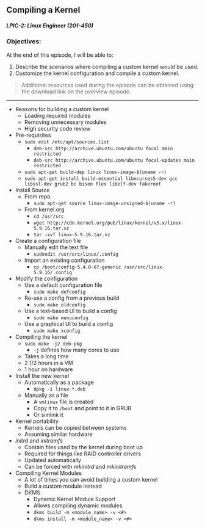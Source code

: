 ## Compiling a Kernel  
##### LPIC-2: Linux Engineer (201-450)  

### Objectives:  

At the end of this episode, I will be able to:  

1. Describe the scenarios where compiling a custom kernel would be used.
2. Customize the kernel configuration and compile a custom kernel. 

>Additional resources used during the episode can be obtained using the download link on the overview episode.  

-----------------------------------------------------------

* Reasons for building a custom kernel
	+ Loading required modules
	+ Removing unnecessary modules
	+ High security code review
* Pre-requisites
	+ `sudo edit /etc/apt/sources.list`
		- `deb-src http://archive.ubuntu.com/ubuntu focal main restricted`
		- `deb-src http://archive.ubuntu.com/ubuntu focal-updates main restricted`
	+ `sudo apt-get build-dep linux linux-image-$(uname -r)`
	+ `sudo apt-get install build-essential libncurses5-dev gcc libssl-dev grub2 bc bison flex libelf-dev fakeroot`
* Install Source
	+ From repo
		- `sudo apt-get source linux-image-unsigned-$(uname -r)`
	+ From kernel.org
		- `cd /usr/src`
		- `wget http://cdn.kernel.org/pub/linux/kernel/v5.x/linux-5.9.16.tar.xz`
		- `tar -xvf linux-5.9.16.tar.xz`
* Create a configuration file
	+ Manually edit the text file
		- `sudoedit /usr/src/linux/.config`
	+ Import an existing configuration
		- `cp /boot/config-5.4.0-67-generic /usr/src/linux-5.9.16/.config`
* Modify the configuration
	+ Use a default configuration file
		- `sudo make defconfig`
	+ Re-use a config from a previous build
		- `sudo make oldconfig`
	+ Use a text-based UI to build a config
		- `sudo make menuconfig`
	+ Use a graphical UI to build a config
		- `sudo make xconfig`
* Compiling the kernel
	+ `sudo make -j2 deb-pkg`
		- `-j` defines how many cores to use
	+ Takes a long time
	+ 2 1/2 hours in a VM
	+ 1 hour on hardware
* Install the new kernel
	+ Automatically as a package
		- `dpkg -i linux-*.deb`
	+ Manually as a file
		- A `vmlinux` file is created
		- Copy it to `/boot` and point to it in GRUB
		- Or simlink it
* Kernel portability
	+ Kernels can be copied between systems
	+ Assuming similar hardware
* *initrd* and *initramfs*
	+ Contain files used by the kernel during boot up
	+ Required for things like RAID controller drivers
	+ Updated automatically
	+ Can be forced with *mkinitrd* and *mkinitramfs*
* Compiling Kernel Modules
	+ A lot of times you can avoid building a custom kernel
	+ Build a custom module instead
	+ DKMS
		- Dynamic Kernel Module Support
		- Allows compiling dynamic modules
		- `dkms build -m <module_name> -v <#>`
		- `dkms install -m <module_name> -v <#>`
